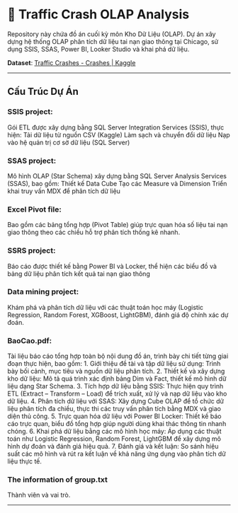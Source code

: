 # 🚦 Traffic Crash OLAP Analysis
Repository này chứa đồ án cuối kỳ môn Kho Dữ Liệu (OLAP). Dự án xây dựng hệ thống OLAP phân tích dữ liệu tai nạn giao thông tại Chicago, sử dụng SSIS, SSAS, Power BI, Looker Studio và khai phá dữ liệu.

**Dataset**: [Traffic Crashes - Crashes | Kaggle](https://www.kaggle.com/datasets/anoopjohny/traffic-crashes-crashes/data)

---

## Cấu Trúc Dự Án

### SSIS project:
Gói ETL được xây dựng bằng SQL Server Integration Services (SSIS), thực hiện:
Tải dữ liệu từ nguồn CSV (Kaggle)
Làm sạch và chuyển đổi dữ liệu
Nạp vào hệ quản trị cơ sở dữ liệu (SQL Server)

### SSAS project:
Mô hình OLAP (Star Schema) xây dựng bằng SQL Server Analysis Services (SSAS), bao gồm:
Thiết kế Data Cube
Tạo các Measure và Dimension
Triển khai truy vấn MDX để phân tích dữ liệu

### Excel Pivot file: 
Bao gồm các bảng tổng hợp (Pivot Table) giúp trực quan hóa số liệu tai nạn giao thông theo các chiều hỗ trợ phân tích thống kê nhanh.

### SSRS project:
Báo cáo được thiết kế bằng Power BI và Locker, thể hiện các biểu đồ và bảng dữ liệu phân tích kết quả tai nạn giao thông

### Data mining project:
Khám phá và phân tích dữ liệu với các thuật toán học máy (Logistic Regression, Random Forest, XGBoost, LightGBM), đánh giá độ chính xác dự đoán.

### BaoCao.pdf: 
Tài liệu báo cáo tổng hợp toàn bộ nội dung đồ án, trình bày chi tiết từng giai đoạn thực hiện, bao gồm:
    1. Giới thiệu đề tài và tập dữ liệu sử dụng: Trình bày bối cảnh, mục tiêu và nguồn dữ liệu phân tích.
    2. Thiết kế và xây dựng kho dữ liệu: Mô tả quá trình xác định bảng Dim và Fact, thiết kế mô hình dữ liệu dạng Star Schema.
    3. Tích hợp dữ liệu bằng SSIS: Thực hiện quy trình ETL (Extract – Transform – Load) để trích xuất, xử lý và nạp dữ liệu vào kho dữ liệu.
    4. Phân tích dữ liệu với SSAS: Xây dựng Cube OLAP để tổ chức dữ liệu phân tích đa chiều, thực thi các truy vấn phân tích bằng MDX và giao diện thủ công.
    5. Trực quan hóa dữ liệu với Power BI Locker: Thiết kế báo cáo trực quan, biểu đồ tổng hợp giúp người dùng khai thác thông tin nhanh chóng.
    6. Khai phá dữ liệu bằng các mô hình học máy: Áp dụng các thuật toán như Logistic Regression, Random Forest, LightGBM để xây dựng mô hình dự đoán và đánh giá hiệu quả.
    7. Đánh giá và kết luận: So sánh hiệu suất các mô hình và rút ra kết luận về khả năng ứng dụng vào phân tích dữ liệu thực tế.

### The information of group.txt
Thành viên và vai trò.


---







